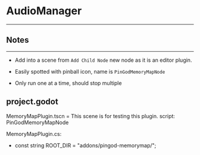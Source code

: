 # AudioManager
---
## Notes
---

- Add into a scene from `Add Child Node` new node as it is an editor plugin.

- Easily spotted with pinball icon, name is `PinGodMemoryMapNode`

- Only run one at a time, should stop multiple


## project.godot

MemoryMapPlugin.tscn = This scene is for testing this plugin. script: PinGodMemoryMapNode

MemoryMapPlugin.cs:

- const string ROOT_DIR = "addons/pingod-memorymap/";
